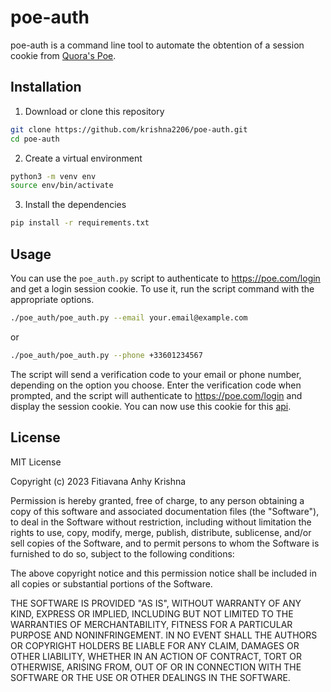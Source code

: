 # poe-auth

poe-auth is a command line tool to automate the obtention of a session cookie from [Quora's Poe](https://poe.com).

## Installation

1. Download or clone this repository

```bash
git clone https://github.com/krishna2206/poe-auth.git
cd poe-auth
```

2. Create a virtual environment

```bash
python3 -m venv env
source env/bin/activate
```

3. Install the dependencies

```bash
pip install -r requirements.txt
```

## Usage

You can use the `poe_auth.py` script to authenticate to https://poe.com/login and get a login session cookie. To use it, run the script command with the appropriate options.

```bash
./poe_auth/poe_auth.py --email your.email@example.com
```

or

```bash
./poe_auth/poe_auth.py --phone +33601234567
```

The script will send a verification code to your email or phone number, depending on the option you choose. Enter the verification code when prompted, and the script will authenticate to https://poe.com/login and display the session cookie. You can now use this cookie for this [api](https://github.com/ading2210/poe-api).

## License

MIT License

Copyright (c) 2023 Fitiavana Anhy Krishna

Permission is hereby granted, free of charge, to any person obtaining a copy
of this software and associated documentation files (the "Software"), to deal
in the Software without restriction, including without limitation the rights
to use, copy, modify, merge, publish, distribute, sublicense, and/or sell
copies of the Software, and to permit persons to whom the Software is
furnished to do so, subject to the following conditions:

The above copyright notice and this permission notice shall be included in
all copies or substantial portions of the Software.

THE SOFTWARE IS PROVIDED "AS IS", WITHOUT WARRANTY OF ANY KIND, EXPRESS OR
IMPLIED, INCLUDING BUT NOT LIMITED TO THE WARRANTIES OF MERCHANTABILITY,
FITNESS FOR A PARTICULAR PURPOSE AND NONINFRINGEMENT. IN NO EVENT SHALL THE
AUTHORS OR COPYRIGHT HOLDERS BE LIABLE FOR ANY CLAIM, DAMAGES OR OTHER
LIABILITY, WHETHER IN AN ACTION OF CONTRACT, TORT OR OTHERWISE, ARISING FROM,
OUT OF OR IN CONNECTION WITH THE SOFTWARE OR THE USE OR OTHER DEALINGS IN
THE SOFTWARE.
